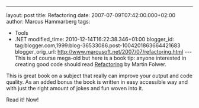 ---
layout: post
title: Refactoring
date: 2007-07-09T07:42:00.000+02:00
author: Marcus Hammarberg
tags:
  - Tools
  - .NET
modified_time: 2010-12-14T16:22:38.346+01:00
blogger_id: tag:blogger.com,1999:blog-36533086.post-1004201863664421683
blogger_orig_url: http://www.marcusoft.net/2007/07/refactoring.html ---
This is of course mega-old but here is a book tip: anyone interested in
creating good code should read
[Refactoring](http://martinfowler.com/books.html#refactoring) by Martin
Folwer.

This is great book on a subject that really can improve your output and
code quality. As an added bonus the book is written in easy accessible
way and with just the right amount of jokes and fun woven into it.

Read it! Now!
